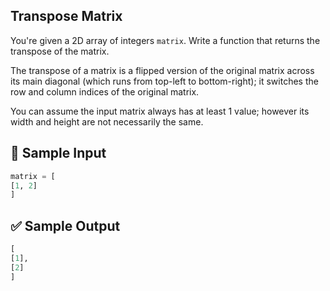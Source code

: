 ## Transpose Matrix

You're given a 2D array of integers `matrix`. Write a function that returns the transpose of the matrix.

The transpose of a matrix is a flipped version of the original matrix across its main diagonal (which runs from top-left to bottom-right); it switches the row and column indices of the original matrix.

You can assume the input matrix always has at least 1 value; however its width and height are not necessarily the same.

## 🔢 Sample Input

```python
matrix = [
[1, 2]
]
```


## ✅ Sample Output

```python
[
[1],
[2]
]
```

